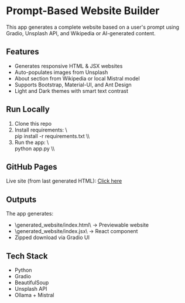 ﻿# Prompt-Based Website Builder

This app generates a complete website based on a user's prompt using Gradio, Unsplash API, and Wikipedia or AI-generated content.

## Features
- Generates responsive HTML & JSX websites
- Auto-populates images from Unsplash
- About section from Wikipedia or local Mistral model
- Supports Bootstrap, Material-UI, and Ant Design
- Light and Dark themes with smart text contrast

## Run Locally
1. Clone this repo
2. Install requirements:
   \\\
   pip install -r requirements.txt
   \\\
3. Run the app:
   \\\
   python app.py
   \\\

## GitHub Pages
Live site (from last generated HTML): [Click here](https://eb01067a1e01e14b3d.gradio.live)

## Outputs
The app generates:
- \generated_website/index.html\ → Previewable website
- \generated_website/index.jsx\ → React component
- Zipped download via Gradio UI

## Tech Stack
- Python
- Gradio
- BeautifulSoup
- Unsplash API
- Ollama + Mistral








